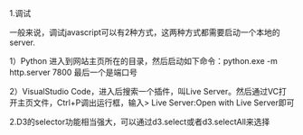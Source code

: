 1.调试

一般来说，调试javascript可以有2种方式，这两种方式都需要启动一个本地的server.

1）Python 进入到网站主页所在的目录，然后启动如下命令：python.exe -m http.server 7800 最后一个是端口号

2）VisualStudio Code，进入后搜索一个插件，叫Live Server。然后通过VC打开主页文件，Ctrl+P调出运行框，输入&gt;  Live Server:Open with Live Server即可

2.D3的selector功能相当强大，可以通过d3.select或者d3.selectAll来选择



